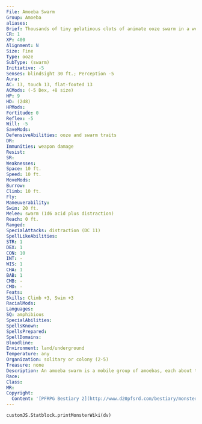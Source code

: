```yaml
---
File: Amoeba Swarm
Group: Amoeba
aliases: 
Brief: Thousands of tiny gelatinous clots of animate ooze swarm in a wet mound, surrounded by a cloying stink of rancid vinegar.
CR: 1
XP: 400
Alignment: N
Size: Fine
Type: ooze
SubType: (swarm)
Initiative: -5
Senses: blindsight 30 ft.; Perception -5
Aura: 
AC: 13, touch 13, flat-footed 13
ACMods: (-5 Dex, +8 size)
HP: 9
HD: (2d8)
HPMods: 
Fortitude: 0
Reflex: -5
Will: -5
SaveMods: 
DefensiveAbilities: ooze and swarm traits
DR: 
Immunities: weapon damage
Resist: 
SR: 
Weaknesses: 
Space: 10 ft.
Speed: 10 ft.
MoveMods: 
Burrow: 
Climb: 10 ft.
Fly: 
Maneuverability: 
Swim: 20 ft.
Melee: swarm (1d6 acid plus distraction)
Reach: 0 ft.
Ranged: 
SpecialAttacks: distraction (DC 11)
SpellLikeAbilities: 
STR: 1
DEX: 1
CON: 10
INT: -
WIS: 1
CHA: 1
BAB: 1
CMB: -
CMD: -
Feats: 
Skills: Climb +3, Swim +3
RacialMods: 
Languages: 
SQ: amphibious
SpecialAbilities: 
SpellsKnown: 
SpellsPrepared: 
SpellDomains: 
Bloodline: 
Environment: land/underground
Temperature: any
Organization: solitary or colony (2-5)
Treasure: none
Description: An amoeba swarm is a mobile group of amoebas, each about the size of a coin. Giant amoebas may cleave off tiny portions of their substance, which can then become amoeba swarms. At other times, a giant amoeba can spontaneously transform into a swarm, usually if the giant amoeba is starving or in an area with a high concentration of magic. Likewise, a well-fed amoeba swarm may fuse into a single giant amoeba.  When an amoeba swarm is found in the vicinity of a giant amoeba, the two oozes ignore each other. A giant amoeba in the space of an amoeba swarm takes no damage from the swarm's attacks and does not run the risk of becoming distracted as a result of being in the swarm.
Race: 
Class: 
MR: 
Copyright:
  Content: '[PFRPG Bestiary 2](http://www.d20pfsrd.com/bestiary/monster-listings/oozes/amoeba-swarm)'
---
```

```dataviewjs
customJS.Statblock.printMonsterWiki(dv)
```

